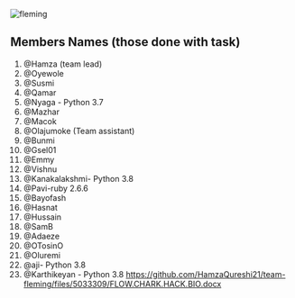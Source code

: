 ![fleming](https://user-images.githubusercontent.com/49978636/89268011-61d0f280-d651-11ea-8fd9-8629ae4a565c.png)
 
## Members Names (those done with task)

1. @Hamza (team lead)
2. @Oyewole 
3. @Susmi 
4. @Qamar
5. @Nyaga - Python 3.7
6. @Mazhar
7. @Macok
8. @Olajumoke (Team assistant)
9. @Bunmi
10. @Gsel01
11. @Emmy
12. @Vishnu
13. @Kanakalakshmi- Python 3.8
14. @Pavi-ruby 2.6.6
15. @Bayofash
16. @Hasnat
17. @Hussain
18. @SamB
19. @Adaeze
20. @OTosinO
21. @Oluremi
22. @aji- Python 3.8
23. @Karthikeyan - Python 3.8
https://github.com/HamzaQureshi21/team-fleming/files/5033309/FLOW.CHARK.HACK.BIO.docx
